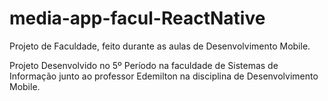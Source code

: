 # media-app-facul-ReactNative
Projeto de Faculdade, feito durante as aulas de Desenvolvimento Mobile.

Projeto Desenvolvido no 5º Período na faculdade de Sistemas de Informação junto ao professor Edemilton na disciplina de Desenvolvimento Mobile.
